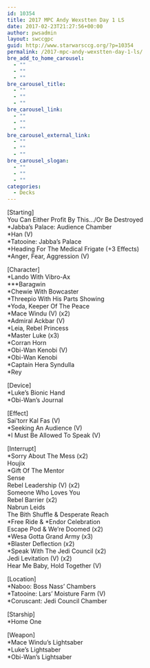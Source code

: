 ```yaml
---
id: 10354
title: 2017 MPC Andy Wexstten Day 1 LS
date: 2017-02-23T21:27:56+00:00
author: pwsadmin
layout: swccgpc
guid: http://www.starwarsccg.org/?p=10354
permalink: /2017-mpc-andy-wexstten-day-1-ls/
bre_add_to_home_carousel:
  - ""
  - ""
  - ""
bre_carousel_title:
  - ""
  - ""
  - ""
bre_carousel_link:
  - ""
  - ""
  - ""
bre_carousel_external_link:
  - ""
  - ""
  - ""
bre_carousel_slogan:
  - ""
  - ""
  - ""
categories:
  - Decks
---
```

[Starting]  
You Can Either Profit By This&#8230;/Or Be Destroyed  
*Jabba&#8217;s Palace: Audience Chamber  
*Han (V)  
*Tatooine: Jabba&#8217;s Palace  
*Heading For The Medical Frigate (+3 Effects)  
*Anger, Fear, Aggression (V)

[Character]  
*Lando With Vibro-Ax  
\***Baragwin  
*Chewie With Bowcaster  
*Threepio With His Parts Showing  
*Yoda, Keeper Of The Peace  
*Mace Windu (V) (x2)  
*Admiral Ackbar (V)  
*Leia, Rebel Princess  
*Master Luke (x3)  
*Corran Horn  
*Obi-Wan Kenobi (V)  
*Obi-Wan Kenobi  
*Captain Hera Syndulla  
*Rey

[Device]  
*Luke&#8217;s Bionic Hand  
*Obi-Wan&#8217;s Journal

[Effect]  
Sai&#8217;torr Kal Fas (V)  
*Seeking An Audience (V)  
*I Must Be Allowed To Speak (V)

[Interrupt]  
*Sorry About The Mess (x2)  
Houjix  
*Gift Of The Mentor  
Sense  
Rebel Leadership (V) (x2)  
Someone Who Loves You  
Rebel Barrier (x2)  
Nabrun Leids  
The Bith Shuffle & Desperate Reach  
\*Free Ride & \*Endor Celebration  
Escape Pod & We&#8217;re Doomed (x2)  
*Wesa Gotta Grand Army (x3)  
*Blaster Deflection (x2)  
*Speak With The Jedi Council (x2)  
Jedi Levitation (V) (x2)  
Hear Me Baby, Hold Together (V)

[Location]  
*Naboo: Boss Nass&#8217; Chambers  
*Tatooine: Lars&#8217; Moisture Farm (V)  
*Coruscant: Jedi Council Chamber

[Starship]  
*Home One

[Weapon]  
*Mace Windu&#8217;s Lightsaber  
*Luke&#8217;s Lightsaber  
*Obi-Wan&#8217;s Lightsaber